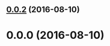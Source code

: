 <a name="0.0.2"></a>
## [0.0.2](https://github.com/TylorS/bubbleup-plugin-build-rollup-umd/compare/v0.0.0...v0.0.2) (2016-08-10)



<a name="0.0.0"></a>
# 0.0.0 (2016-08-10)



